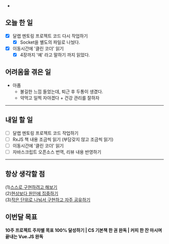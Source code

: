   - 

## 오늘 한 일

- [x] 달랩 멘토링 프로젝트 코드 다시 작업하기
  - [x] Socket을 별도의 파일로 나눴다.
- [x] 이동시간에 '클린 코더' 읽기
  - [x] 4장까지 '예' 라고 말하기 까지 읽었다.

## 어려움을 겪은 일

- 아픔
  - 불길한 느낌 들었는데, 퇴근 후 두통이 생겼다.
  - 약먹고 일찍 자야겠다 + 건강 관리를 잘하자

---

## 내일 할 일

- [ ] 달랩 멘토링 프로젝트 코드 작업하기
- [ ] RxJS 책 내용 조금씩 읽기 (부담갖지 않고 조금씩 읽기)
- [ ] 이동시간에 '클린 코더' 읽기
- [ ] 자바스크립트 오픈소스 번역, 리뷰 내용 반영하기

------



## 항상 생각할 점

(1)<u>스스로 구현하려고 해보기</u> <br>(2)<u>현상보다 원인에 집중하기</u> <br>(3)<u>작은 단위로 나눠서 구현하고 자주 공유하기</u>



## 이번달 목표

**10주 프로젝트 주차별 목표 100% 달성하기 | CS 기본책 한 권 완독 | 커피 한 잔 마시며 끝내는 Vue.JS 완독**

